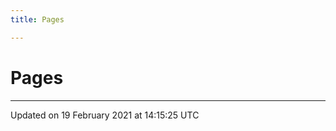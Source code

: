 ```yaml
---
title: Pages

---
```


# Pages







-------------------------------

Updated on 19 February 2021 at 14:15:25 UTC
